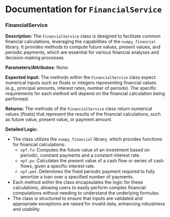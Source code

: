 # Documentation for `FinancialService`

### FinancialService

**Description:**
The `FinancialService` class is designed to facilitate common financial calculations, leveraging the capabilities of the `numpy_financial` library. It provides methods to compute future values, present values, and periodic payments, which are essential for various financial analyses and decision-making processes.

**Parameters/Attributes:**
None.

**Expected Input:**
The methods within the `FinancialService` class expect numerical inputs such as floats or integers representing financial values (e.g., principal amounts, interest rates, number of periods). The specific requirements for each method will depend on the financial calculation being performed.

**Returns:**
The methods of the `FinancialService` class return numerical values (floats) that represent the results of the financial calculations, such as future value, present value, or payment amount.

**Detailed Logic:**
- The class utilizes the `numpy_financial` library, which provides functions for financial calculations:
  - `npf.fv`: Computes the future value of an investment based on periodic, constant payments and a constant interest rate.
  - `npf.pv`: Calculates the present value of a cash flow or series of cash flows, given a specific interest rate.
  - `npf.pmt`: Determines the fixed periodic payment required to fully amortize a loan over a specified number of payments.
- Each method within the class encapsulates the logic for these calculations, allowing users to easily perform complex financial computations without needing to understand the underlying formulas.
- The class is structured to ensure that inputs are validated and appropriate exceptions are raised for invalid data, enhancing robustness and usability.